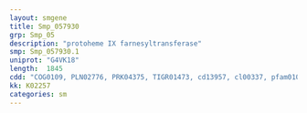 ```yaml
---
layout: smgene
title: Smp_057930
grp: Smp_05
description: "protoheme IX farnesyltransferase"
smp: Smp_057930.1
uniprot: "G4VK18"
length:  1845
cdd: "COG0109, PLN02776, PRK04375, TIGR01473, cd13957, cl00337, pfam01040"
kk: K02257
categories: sm
---
```

